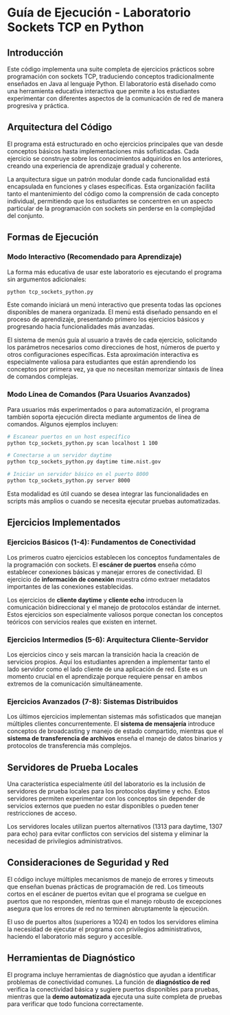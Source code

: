 # Guía de Ejecución - Laboratorio Sockets TCP en Python

## Introducción

Este código implementa una suite completa de ejercicios prácticos sobre programación con sockets TCP, traduciendo conceptos tradicionalmente enseñados en Java al lenguaje Python. El laboratorio está diseñado como una herramienta educativa interactiva que permite a los estudiantes experimentar con diferentes aspectos de la comunicación de red de manera progresiva y práctica.

## Arquitectura del Código

El programa está estructurado en ocho ejercicios principales que van desde conceptos básicos hasta implementaciones más sofisticadas. Cada ejercicio se construye sobre los conocimientos adquiridos en los anteriores, creando una experiencia de aprendizaje gradual y coherente.

La arquitectura sigue un patrón modular donde cada funcionalidad está encapsulada en funciones y clases específicas. Esta organización facilita tanto el mantenimiento del código como la comprensión de cada concepto individual, permitiendo que los estudiantes se concentren en un aspecto particular de la programación con sockets sin perderse en la complejidad del conjunto.

## Formas de Ejecución

### Modo Interactivo (Recomendado para Aprendizaje)

La forma más educativa de usar este laboratorio es ejecutando el programa sin argumentos adicionales:

```bash
python tcp_sockets_python.py
```

Este comando iniciará un menú interactivo que presenta todas las opciones disponibles de manera organizada. El menú está diseñado pensando en el proceso de aprendizaje, presentando primero los ejercicios básicos y progresando hacia funcionalidades más avanzadas.

El sistema de menús guía al usuario a través de cada ejercicio, solicitando los parámetros necesarios como direcciones de host, números de puerto y otros configuraciones específicas. Esta aproximación interactiva es especialmente valiosa para estudiantes que están aprendiendo los conceptos por primera vez, ya que no necesitan memorizar sintaxis de línea de comandos complejas.

### Modo Línea de Comandos (Para Usuarios Avanzados)

Para usuarios más experimentados o para automatización, el programa también soporta ejecución directa mediante argumentos de línea de comandos. Algunos ejemplos incluyen:

```bash
# Escanear puertos en un host específico
python tcp_sockets_python.py scan localhost 1 100

# Conectarse a un servidor daytime
python tcp_sockets_python.py daytime time.nist.gov

# Iniciar un servidor básico en el puerto 8000
python tcp_sockets_python.py server 8000
```

Esta modalidad es útil cuando se desea integrar las funcionalidades en scripts más amplios o cuando se necesita ejecutar pruebas automatizadas.

## Ejercicios Implementados

### Ejercicios Básicos (1-4): Fundamentos de Conectividad

Los primeros cuatro ejercicios establecen los conceptos fundamentales de la programación con sockets. El **escáner de puertos** enseña cómo establecer conexiones básicas y manejar errores de conectividad. El ejercicio de **información de conexión** muestra cómo extraer metadatos importantes de las conexiones establecidas.

Los ejercicios de **cliente daytime** y **cliente echo** introducen la comunicación bidireccional y el manejo de protocolos estándar de internet. Estos ejercicios son especialmente valiosos porque conectan los conceptos teóricos con servicios reales que existen en internet.

### Ejercicios Intermedios (5-6): Arquitectura Cliente-Servidor

Los ejercicios cinco y seis marcan la transición hacia la creación de servicios propios. Aquí los estudiantes aprenden a implementar tanto el lado servidor como el lado cliente de una aplicación de red. Este es un momento crucial en el aprendizaje porque requiere pensar en ambos extremos de la comunicación simultáneamente.

### Ejercicios Avanzados (7-8): Sistemas Distribuidos

Los últimos ejercicios implementan sistemas más sofisticados que manejan múltiples clientes concurrentemente. El **sistema de mensajería** introduce conceptos de broadcasting y manejo de estado compartido, mientras que el **sistema de transferencia de archivos** enseña el manejo de datos binarios y protocolos de transferencia más complejos.

## Servidores de Prueba Locales

Una característica especialmente útil del laboratorio es la inclusión de servidores de prueba locales para los protocolos daytime y echo. Estos servidores permiten experimentar con los conceptos sin depender de servicios externos que pueden no estar disponibles o pueden tener restricciones de acceso.

Los servidores locales utilizan puertos alternativos (1313 para daytime, 1307 para echo) para evitar conflictos con servicios del sistema y eliminar la necesidad de privilegios administrativos.

## Consideraciones de Seguridad y Red

El código incluye múltiples mecanismos de manejo de errores y timeouts que enseñan buenas prácticas de programación de red. Los timeouts cortos en el escáner de puertos evitan que el programa se cuelgue en puertos que no responden, mientras que el manejo robusto de excepciones asegura que los errores de red no terminen abruptamente la ejecución.

El uso de puertos altos (superiores a 1024) en todos los servidores elimina la necesidad de ejecutar el programa con privilegios administrativos, haciendo el laboratorio más seguro y accesible.

## Herramientas de Diagnóstico

El programa incluye herramientas de diagnóstico que ayudan a identificar problemas de conectividad comunes. La función de **diagnóstico de red** verifica la conectividad básica y sugiere puertos disponibles para pruebas, mientras que la **demo automatizada** ejecuta una suite completa de pruebas para verificar que todo funciona correctamente.
